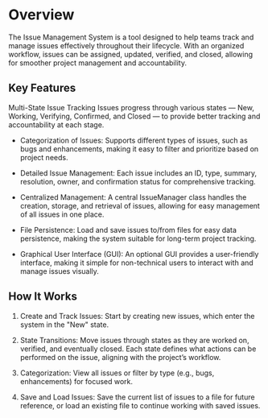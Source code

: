 # Overview
The Issue Management System is a tool designed to help teams track and manage issues effectively throughout their lifecycle. With an organized workflow, issues can be assigned, updated, verified, and closed, allowing for smoother project management and accountability.

## Key Features
Multi-State Issue Tracking
Issues progress through various states — New, Working, Verifying, Confirmed, and Closed — to provide better tracking and accountability at each stage.

- Categorization of Issues:
Supports different types of issues, such as bugs and enhancements, making it easy to filter and prioritize based on project needs.

- Detailed Issue Management:
Each issue includes an ID, type, summary, resolution, owner, and confirmation status for comprehensive tracking.

- Centralized Management:
A central IssueManager class handles the creation, storage, and retrieval of issues, allowing for easy management of all issues in one place.

- File Persistence:
Load and save issues to/from files for easy data persistence, making the system suitable for long-term project tracking.

- Graphical User Interface (GUI):
An optional GUI provides a user-friendly interface, making it simple for non-technical users to interact with and manage issues visually.

## How It Works
1. Create and Track Issues: Start by creating new issues, which enter the system in the "New" state.
  
2. State Transitions: Move issues through states as they are worked on, verified, and eventually closed. Each state defines what actions can be performed on the issue, aligning with the project’s workflow.
  
3. Categorization: View all issues or filter by type (e.g., bugs, enhancements) for focused work.
 
4. Save and Load Issues: Save the current list of issues to a file for future reference, or load an existing file to continue working with saved issues.


